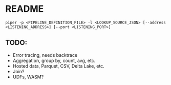README
=====

```
piper -p <PIPELINE_DEFINITION_FILE> -l <LOOKUP_SOURCE_JSON> [--address <LISTENING_ADDRESS>] [--port <LISTENING_PORT>]
```

TODO:
------

* Error tracing, needs backtrace
* Aggregation, group by, count, avg, etc.
* Hosted data, Parquet, CSV, Delta Lake, etc.
* Join?
* UDFs, WASM?

